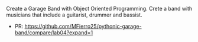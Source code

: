 Create a Garage Band with Object Oriented Programming.
Crete a band with musicians that include a guitarist, drummer and bassist.

- PR: https://github.com/MFierro25/pythonic-garage-band/compare/lab04?expand=1
